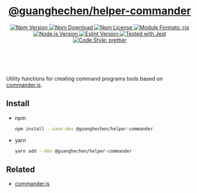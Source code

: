 <header>
  <h1 align="center">
    <a href="https://github.com/guanghechen/node-scaffolds/tree/@guanghechen/helper-commander@5.0.12/packages/helper-commander#readme">@guanghechen/helper-commander</a>
  </h1>
  <div align="center">
    <a href="https://www.npmjs.com/package/@guanghechen/helper-commander">
      <img
        alt="Npm Version"
        src="https://img.shields.io/npm/v/@guanghechen/helper-commander.svg"
      />
    </a>
    <a href="https://www.npmjs.com/package/@guanghechen/helper-commander">
      <img
        alt="Npm Download"
        src="https://img.shields.io/npm/dm/@guanghechen/helper-commander.svg"
      />
    </a>
    <a href="https://www.npmjs.com/package/@guanghechen/helper-commander">
      <img
        alt="Npm License"
        src="https://img.shields.io/npm/l/@guanghechen/helper-commander.svg"
      />
    </a>
    <a href="#install">
      <img
        alt="Module Formats: cjs"
        src="https://img.shields.io/badge/module_formats-cjs-green.svg"
      />
    </a>
    <a href="https://github.com/nodejs/node">
      <img
        alt="Node.js Version"
        src="https://img.shields.io/node/v/@guanghechen/helper-commander"
      />
    </a>
    <a href="https://github.com/facebook/jest">
      <img
        alt="Eslint Version"
        src="https://img.shields.io/npm/dependency-version/@guanghechen/helper-commander/peer/jest"
      />
    </a>
    <a href="https://github.com/facebook/jest">
      <img
        alt="Tested with Jest"
        src="https://img.shields.io/badge/tested_with-jest-9c465e.svg"
      />
    </a>
    <a href="https://github.com/prettier/prettier">
      <img
        alt="Code Style: prettier"
        src="https://img.shields.io/badge/code_style-prettier-ff69b4.svg?style=flat-square"
      />
    </a>
  </div>
</header>
<br/>


Utility functions for creating command programs tools based on [commander.js][].

## Install

* npm

  ```bash
  npm install --save-dev @guanghechen/helper-commander
  ```

* yarn

  ```bash
  yarn add --dev @guanghechen/helper-commander
  ```


## Related

* [commander.js][]


[homepage]: https://github.com/guanghechen/node-scaffolds/tree/@guanghechen/helper-commander@5.0.12/packages/helper-commander#readme
[commander.js]: https://github.com/tj/commander.js/

